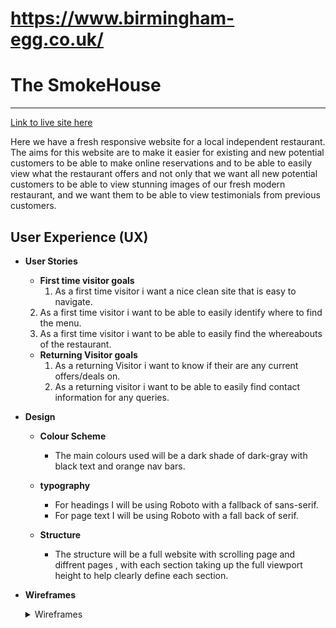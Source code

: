 # https://www.birmingham-egg.co.uk/

# The SmokeHouse

---

[Link to live site here](https://itzrossyo.github.io/Birmingham-egg-milestone-project/ "Link to live site here")

Here we have a fresh responsive website for a local independent restaurant.
The aims for this website are to make it easier for existing and new potential customers to be able to make online reservations and to be able to easily view what the restaurant offers and not only that we want all new potential customers to be able to view stunning images of our fresh modern restaurant, and we want them to be able to view testimonials from previous customers.

## User Experience (UX)

-   **User Stories**

    -   **First time visitor goals**
        1. As a first time visitor i want a nice clean site that is easy to navigate.

    2.  As a first time visitor i want to be able to easily identify where to find the menu.
    3.  As a first time visitor i want to be able to easily find the whereabouts of the restaurant.

    -   **Returning Visitor goals**
        1. As a returning Visitor i want to know if their are any current offers/deals on.
        2. As a returning visitor i want to be able to easily find contact information for any queries.

-   **Design**

    -   **Colour Scheme**

        -   The main colours used will be a dark shade of dark-gray with black text and orange nav bars.

    -   **typography**

        -   For headings I will be using Roboto with a fallback of sans-serif.
        -   For page text I will be using Roboto with a fall back of serif.

    -   **Structure**
        -   The structure will be a full website with scrolling page and diffrent pages , with each section taking up the full viewport height to help clearly define each section.

-   **Wireframes**
     <details> 
       <summary>Wireframes</summary>

    ![Desktop home page wireframe](/assets/readme-images/About%20Us-desktop.png "desktop home page wireframe")
    ![tablet  page wireframe](/assets/readme-images/About%20Us-tablet.png.png "Tablet homepage wireframe")
    ![Tablet home page wireframe](/assets/readme-images/tablet%20Home.png "tablet home page wireframe")
    ![Tablet reservation page wireframe](/assets/readme-images/Tablet%20Reservation%20Page.png "tablet reservation wireframe") ![Mobile home page wireframe](/assets/readme-images/Mobile%20home.jpg "mobile home wireframe")
    ![Mobile reservation page](/assets/readme-images/Reservation%20Page.png "mobile reservation wireframe")
    </details>
